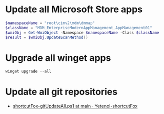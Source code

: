 # Update all Microsoft Store apps

```powershell
$namespaceName = "root\cimv2\mdm\dmmap"
$className = "MDM_EnterpriseModernAppManagement_AppManagement01"
$wmiObj = Get-WmiObject -Namespace $namespaceName -Class $className
$result = $wmiObj.UpdateScanMethod()
```


# Upgrade all winget apps

```powershell
winget upgrade --all
```

# Update all git repositories

- [shortcutFox-gitUpdateAll.ps1 at main · Yetenol-shortcutFox](https://github.com/Yetenol/shortcutFox/blob/main/source/scripts/gitUpdateAll.ps1)
